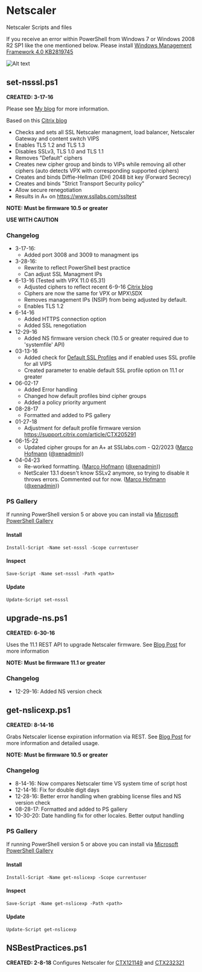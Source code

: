 # Netscaler

Netscaler Scripts and files

If you receive an error within PowerShell from Windows 7 or Windows 2008 R2 SP1 like the one mentioned below.  Please install [Windows Management Framework 4.0 KB2819745](https://www.microsoft.com/en-us/download/details.aspx?id=40855)

![Alt text](https://github.com/ryancbutler/Citrix/blob/images/images/ns-resterror.png?raw=true)

## set-nsssl.ps1

**CREATED: 3-17-16**

Please see [My blog](http://techdrabble.com/citrix/netscaler/16-getting-an-a-for-netscaler-from-ssllabs-com) for more information.

Based on this [Citrix blog](https://www.citrix.com/blogs/2015/05/22/scoring-an-a-at-ssllabs-com-with-citrix-netscaler-the-sequel)

- Checks and sets all SSL Netscaler managment, load balancer, Netscaler Gateway and content switch VIPS
- Enables TLS 1.2 and TLS 1.3
- Disables SSLv3, TLS 1.0 and TLS 1.1
- Removes "Default" ciphers
- Creates new cipher group and binds to VIPs while removing all other ciphers (auto detects VPX with corresponding supported ciphers)
- Creates and binds Diffie-Hellman (DH) 2048 bit key (Forward Secrecy)
- Creates and binds "Strict Transport Security policy"
- Allow secure renegotiation
- Results in A+ on <https://www.ssllabs.com/ssltest>

**NOTE: Must be firmware 10.5 or greater**

**USE WITH CAUTION**

### Changelog

- 3-17-16:
  - Added port 3008 and 3009 to managment ips
- 3-28-16:
  - Rewrite to reflect PowerShell best practice
  - Can adjust SSL Managment IPs
- 6-13-16 (Tested with VPX 11.0 65.31)
  - Adjusted ciphers to reflect recent 6-9-16 [Citrix blog](https://www.citrix.com/blogs/2016/06/09/scoring-an-a-at-ssllabs-com-with-citrix-netscaler-2016-update)
  - Ciphers are now the same for VPX or MPX\SDX
  - Removes management IPs (NSIP) from being adjusted by default.
  - Enables TLS 1.2
- 6-14-16
  - Added HTTPS connection option
  - Added SSL renegotiation
- 12-29-16
  - Added NS firmware version check (10.5 or greater required due to 'systemfile' API)
- 03-13-16
  - Added check for [Default SSL Profiles](https://docs.citrix.com/en-us/netscaler/11-1/ssl/ssl-profiles1/ssl-enabling-the-default-profile.html) and if enabled uses SSL profile for all VIPS
  - Created parameter to enable default SSL profile option on 11.1 or greater
- 06-02-17
  - Added Error handling
  - Changed how default profiles bind cipher groups
  - Added a policy priority argument
- 08-28-17
  - Formatted and added to PS gallery
- 01-27-18
  - Adjustment for default profile firmware version <https://support.citrix.com/article/CTX205291>
- 06-15-22
  - Updated cipher groups for an A+ at SSLlabs.com - Q2/2023 ([Marco Hofmann](https://github.com/xenadmin) ([@xenadmin](https://twitter.com/xenadmin)))
- 04-04-23
  - Re-worked formatting. ([Marco Hofmann](https://github.com/xenadmin) ([@xenadmin](https://twitter.com/xenadmin)))
  - NetScaler 13.1 doesn't know SSLv2 anymore, so trying to disable it throws errors. Commented out for now. ([Marco Hofmann](https://github.com/xenadmin) ([@xenadmin](https://twitter.com/xenadmin)))

### PS Gallery

If running PowerShell version 5 or above you can install via [Microsoft PowerShell Gallery](https://www.powershellgallery.com/)

#### Install

```
Install-Script -Name set-nsssl -Scope currentuser
```

#### Inspect

```
Save-Script -Name set-nsssl -Path <path>
```

#### Update

```
Update-Script set-nsssl
```

## upgrade-ns.ps1

**CREATED: 6-30-16**

Uses the 11.1 REST API to upgrade Netscaler firmware. See [Blog Post](http://techdrabble.com/citrix/20-upgrade-netscaler-via-rest-api-install-command) for more information

**NOTE: Must be firmware 11.1 or greater**

### Changelog

- 12-29-16: Added NS version check

## get-nslicexp.ps1

**CREATED: 8-14-16**

Grabs Netscaler license expiration information via REST.  See [Blog Post](http://www.techdrabble.com/citrix/netscaler/23-check-netscaler-license-expiration-information-quickly-via-powershell) for more information and detailed usage.

**NOTE: Must be firmware 10.5 or greater**

### Changelog

- 8-14-16: Now compares Netscaler time VS system time of script host
- 12-14-16: Fix for double digit days
- 12-28-16: Better error handling when grabbing license files and NS version check
- 08-28-17: Formatted and added to PS gallery
- 10-30-20: Date handling fix for other locales. Better output handling

### PS Gallery

If running PowerShell version 5 or above you can install via [Microsoft PowerShell Gallery](https://www.powershellgallery.com/)

#### Install

```
Install-Script -Name get-nslicexp -Scope currentuser
```

#### Inspect

```
Save-Script -Name get-nslicexp -Path <path>
```

#### Update

```
Update-Script get-nslicexp
```

## NSBestPractices.ps1

**CREATED: 2-8-18**
Configures Netscaler for [CTX121149](https://support.citrix.com/article/CTX121149) and [CTX232321](https://support.citrix.com/article/CTX232321)
